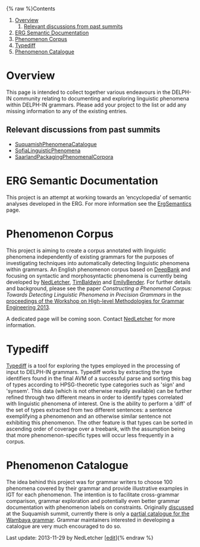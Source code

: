 {% raw %}Contents

1. [Overview](../PhenomenaTop#Overview)
   1. [Relevant discussions from past
summits](../PhenomenaTop#Relevant_discussions_from_past_summits)
2. [ERG Semantic Documentation](../PhenomenaTop#ERG_Semantic_Documentation)
3. [Phenomenon Corpus](../PhenomenaTop#Phenomenon_Corpus)
4. [Typediff](../PhenomenaTop#Typediff)
5. [Phenomenon Catalogue](../PhenomenaTop#Phenomenon_Catalogue)

# Overview

This page is intended to collect together various endeavours in the
DELPH-IN community relating to documenting and exploring linguistic
phenomena within DELPH-IN grammars. Please add your project to the list
or add any missing information to any of the existing entries.

## Relevant discussions from past summits

- [SuquamishPhenomenaCatalogue](https://blog.inductorsoftware.com/docsproto/summits/SuquamishPhenomenaCatalogue)
- [SofiaLinguisticPhenomena](https://blog.inductorsoftware.com/docsproto/summits/SofiaLinguisticPhenomena)
- [SaarlandPackagingPhenomenalCorpora](https://blog.inductorsoftware.com/docsproto/summits/SaarlandPackagingPhenomenalCorpora)

# ERG Semantic Documentation

This project is an attempt at working towards an ‘encyclopedia’ of
semantic analyses developed in the ERG. For more information see the
[ErgSemantics](https://blog.inductorsoftware.com/docsproto/erg/ErgSemantics) page.

# Phenomenon Corpus

This project is aiming to create a corpus annotated with linguistic
phenomena independently of existing grammars for the purposes of
investigating techniques into automatically detecting linguistic
phenomena within grammars. An English phenomenon corpus based on
[DeepBank](https://blog.inductorsoftware.com/docsproto/home/DeepBank) and focusing on syntactic and morphosyntactic
phenomena is currently being developed by [NedLetcher](https://blog.inductorsoftware.com/docsproto/summits/NedLetcher),
[TimBaldwin](https://blog.inductorsoftware.com/docsproto/summits/TimBaldwin) and [EmilyBender](https://blog.inductorsoftware.com/docsproto/summits/EmilyBender). For further
details and background, please see the paper *Constructing a Phenomenal
Corpus: Towards Detecting Linguistic Phenomena in Precision Grammars* in
the [proceedings of the Workshop on High-level Methodologies for Grammar
Engineering
2013](https://www.univ-orleans.fr/lifo/evenements/HMGE13/proceedings_HMGE13.pdf).

A dedicated page will be coming soon. Contact [NedLetcher](https://blog.inductorsoftware.com/docsproto/summits/NedLetcher)
for more information.

# Typediff

[Typediff](../TypediffTop) is a tool for exploring the types employed in
the processing of input to DELPH-IN grammars. Typediff works by
extracting the type identifiers found in the final AVM of a successful
parse and sorting this bag of types according to HPSG-theoretic type
categories such as 'sign' and 'synsem'. This data (which is not
otherwise readily available) can be further refined through two
different means in order to identify types correlated with linguistic
phenomena of interest. One is the ability to perform a 'diff' of the set
of types extracted from two different sentences: a sentence exemplifying
a phenomenon and an otherwise similar sentence not exhibiting this
phenomenon. The other feature is that types can be sorted in ascending
order of coverage over a treebank, with the assumption being that more
phenomenon-specific types will occur less frequently in a corpus.

# Phenomenon Catalogue

The idea behind this project was for grammar writers to choose 100
phenomena covered by their grammar and provide illustrative examples in
IGT for each phenomenon. The intention is to facilitate cross-grammar
comparison, grammar exploration and potentially even better grammar
documentation with phenomenon labels on constraints. Originally
[discussed](https://blog.inductorsoftware.com/docsproto/summits/SuquamishPhenomenaCatalogue) at the Suquamish summit,
currently there is only a [partial catalogue for the Wambaya
grammar](https://blog.inductorsoftware.com/docsproto/summits/WambayaPhenomenaCatalogue). Grammar maintainers interested in
developing a catalogue are very much encouraged to do so.

Last update: 2013-11-29 by NedLetcher [[edit](https://github.com/delph-in/docs/wiki/PhenomenaTop/_edit)]{% endraw %}